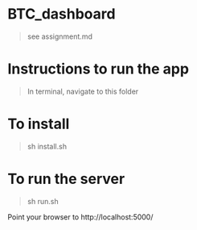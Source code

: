 BTC_dashboard
=============

> see assignment.md

Instructions to run the app
===========================

> In terminal, navigate to this folder

To install
==========
> sh install.sh

To run the server
=================
> sh run.sh

Point your browser to http://localhost:5000/ 
